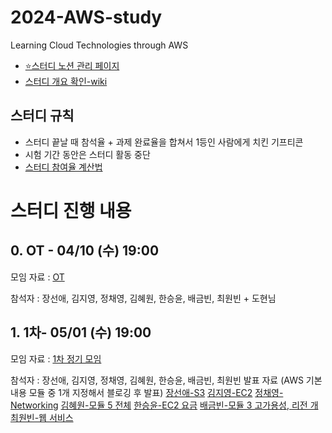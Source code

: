 # 2024-AWS-study
Learning Cloud Technologies through AWS

- [⭐스터디 노션 관리 페이지](https://auspicious-voyage-835.notion.site/2024-AWS-Study-874092e730bc465f8f0ed1160ad5822e?pvs=4)
- [스터디 개요 확인-wiki](https://github.com/seonae-j/2024-AWS-study/wiki/Summary)

## 스터디 규칙
- 스터디 끝날 때 참석율 + 과제 완료율을 합쳐서 1등인 사람에게 치킨 기프티콘
- 시험 기간 동안은 스터디 활동 중단
- [스터디 참여율 계산법](https://auspicious-voyage-835.notion.site/a055ace3e4ac4b049a0447634340c7c4?pvs=4)


# 스터디 진행 내용

## 0. OT - 04/10 (수) 19:00
모임 자료 : [OT](https://auspicious-voyage-835.notion.site/OT-04-10-19-00-e040c4ca11a9474a8fd4c037b6d48ef9?pvs=4)

참석자 : 장선애, 김지영, 정채영, 김혜원, 한승윤, 배금빈, 최원빈 + 도현님


## 1. 1차- 05/01 (수) 19:00
모임 자료 : [1차 정기 모임](https://auspicious-voyage-835.notion.site/1-c8de6db5f74b4721bd0f0718e815acf2?pvs=4)

참석자 : 장선애, 김지영, 정채영, 김혜원, 한승윤, 배금빈, 최원빈
발표 자료 (AWS 기본 내용 모듈 중 1개 지정해서 블로깅 후 발표)
[장선애-S3](https://sundery.tistory.com/91)
[김지영-EC2](https://jyxung.tistory.com/2)
[정채영-Networking](https://lu-cia.tistory.com/2)
[김혜원-모듈 5 전체](https://hyeoni-study.tistory.com/2)
[한승윤-EC2 요금](https://seungyoon1786.tistory.com/4)
[배금빈-모듈 3 고가용성, 리전 개](https://blog.naver.com/binny1204/223433185189)
[최원빈-웹 서비스](https://worsing12.tistory.com/11)
